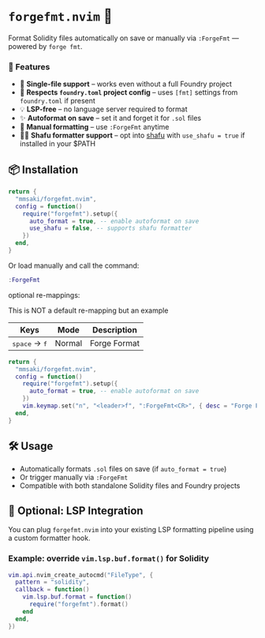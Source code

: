 # `forgefmt.nvim` 🔨

Format Solidity files automatically on save or manually via `:ForgeFmt` — powered by `forge fmt`.

### 🚀 Features

* 📄 **Single-file support** – works even without a full Foundry project
* 🔌 **Respects `foundry.toml` project config** – uses `[fmt]` settings from `foundry.toml` if present
* 💡 **LSP-free** – no language server required to format
* ✨ **Autoformat on save** – set it and forget it for `.sol` files
* 🎯 **Manual formatting** – use `:ForgeFmt` anytime
* ✌🏾 **Shafu formatter support** – opt into [shafu](https://github.com/shafu0x/shafu-formatter) with `use_shafu = true` if installed in your $PATH

## 📦 Installation

```lua
return {
  "mmsaki/forgefmt.nvim",
  config = function()
    require("forgefmt").setup({
      auto_format = true, -- enable autoformat on save
      use_shafu = false, -- supports shafu formatter 
    })
  end,
}
```

Or load manually and call the command:

```lua
:ForgeFmt
```

optional re-mappings:

This is NOT a default re-mapping but an example

| Keys | Mode | Description |
|------|------|-------------|
| <kbd>space</kbd> → <kbd>f</kbd> | Normal | Forge Format |

```lua
return {
  "mmsaki/forgefmt.nvim",
  config = function()
    require("forgefmt").setup({
      auto_format = true, -- enable autoformat on save
    })
    vim.keymap.set("n", "<leader>f", ":ForgeFmt<CR>", { desc = "Forge Format" })
  end,
}
```

## 🛠 Usage

* Automatically formats `.sol` files on save (if `auto_format = true`)
* Or trigger manually via `:ForgeFmt`
* Compatible with both standalone Solidity files and Foundry projects

## 🧠 Optional: LSP Integration

You can plug `forgefmt.nvim` into your existing LSP formatting pipeline using a custom formatter hook.

### Example: override `vim.lsp.buf.format()` for Solidity

```lua
vim.api.nvim_create_autocmd("FileType", {
  pattern = "solidity",
  callback = function()
    vim.lsp.buf.format = function()
      require("forgefmt").format()
    end
  end,
})
```
